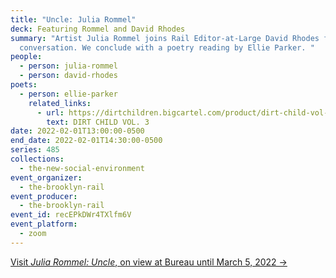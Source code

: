 ```yaml
---
title: "Uncle: Julia Rommel"
deck: Featuring Rommel and David Rhodes
summary: "Artist Julia Rommel joins Rail Editor-at-Large David Rhodes for a
  conversation. We conclude with a poetry reading by Ellie Parker. "
people:
  - person: julia-rommel
  - person: david-rhodes
poets:
  - person: ellie-parker
    related_links:
      - url: https://dirtchildren.bigcartel.com/product/dirt-child-vol-3
        text: DIRT CHILD VOL. 3
date: 2022-02-01T13:00:00-0500
end_date: 2022-02-01T14:30:00-0500
series: 485
collections:
  - the-new-social-environment
event_organizer:
  - the-brooklyn-rail
event_producer:
  - the-brooklyn-rail
event_id: recEPkDWr4TXlfm6V
event_platform:
  - zoom
---
```

[Visit *Julia Rommel: Uncle*, on view at Bureau until March 5, 2022 →](https://bureau-inc.com/exhibitions/julia-rommel-uncle)